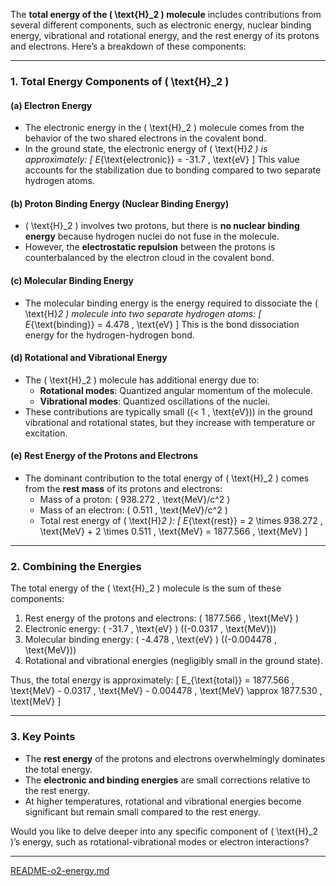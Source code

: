 The **total energy of the \( \text{H}_2 \) molecule** includes contributions from several different components, such as electronic energy, nuclear binding energy, vibrational and rotational energy, and the rest energy of its protons and electrons. Here’s a breakdown of these components:

---

### **1. Total Energy Components of \( \text{H}_2 \)**
#### **(a) Electron Energy**
- The electronic energy in the \( \text{H}_2 \) molecule comes from the behavior of the two shared electrons in the covalent bond.
- In the ground state, the electronic energy of \( \text{H}_2 \) is approximately:
  \[
  E_{\text{electronic}} = -31.7 \, \text{eV}
  \]
  This value accounts for the stabilization due to bonding compared to two separate hydrogen atoms.

#### **(b) Proton Binding Energy (Nuclear Binding Energy)**
- \( \text{H}_2 \) involves two protons, but there is **no nuclear binding energy** because hydrogen nuclei do not fuse in the molecule.
- However, the **electrostatic repulsion** between the protons is counterbalanced by the electron cloud in the covalent bond.

#### **(c) Molecular Binding Energy**
- The molecular binding energy is the energy required to dissociate the \( \text{H}_2 \) molecule into two separate hydrogen atoms:
  \[
  E_{\text{binding}} = 4.478 \, \text{eV}
  \]
  This is the bond dissociation energy for the hydrogen-hydrogen bond.

#### **(d) Rotational and Vibrational Energy**
- The \( \text{H}_2 \) molecule has additional energy due to:
  - **Rotational modes**: Quantized angular momentum of the molecule.
  - **Vibrational modes**: Quantized oscillations of the nuclei.
- These contributions are typically small (\(< 1 \, \text{eV}\)) in the ground vibrational and rotational states, but they increase with temperature or excitation.

#### **(e) Rest Energy of the Protons and Electrons**
- The dominant contribution to the total energy of \( \text{H}_2 \) comes from the **rest mass** of its protons and electrons:
  - Mass of a proton: \( 938.272 \, \text{MeV}/c^2 \)
  - Mass of an electron: \( 0.511 \, \text{MeV}/c^2 \)
  - Total rest energy of \( \text{H}_2 \):
    \[
    E_{\text{rest}} = 2 \times 938.272 \, \text{MeV} + 2 \times 0.511 \, \text{MeV} = 1877.566 \, \text{MeV}
    \]

---

### **2. Combining the Energies**
The total energy of the \( \text{H}_2 \) molecule is the sum of these components:
1. Rest energy of the protons and electrons: \( 1877.566 \, \text{MeV} \)
2. Electronic energy: \( -31.7 \, \text{eV} \) (\(-0.0317 \, \text{MeV}\))
3. Molecular binding energy: \( -4.478 \, \text{eV} \) (\(-0.004478 \, \text{MeV}\))
4. Rotational and vibrational energies (negligibly small in the ground state).

Thus, the total energy is approximately:
\[
E_{\text{total}} = 1877.566 \, \text{MeV} - 0.0317 \, \text{MeV} - 0.004478 \, \text{MeV} \approx 1877.530 \, \text{MeV}
\]

---

### **3. Key Points**
- The **rest energy** of the protons and electrons overwhelmingly dominates the total energy.
- The **electronic and binding energies** are small corrections relative to the rest energy.
- At higher temperatures, rotational and vibrational energies become significant but remain small compared to the rest energy.

Would you like to delve deeper into any specific component of \( \text{H}_2 \)’s energy, such as rotational-vibrational modes or electron interactions?

---

[README-o2-energy.md](https://t2m.io/HLfohVU)
